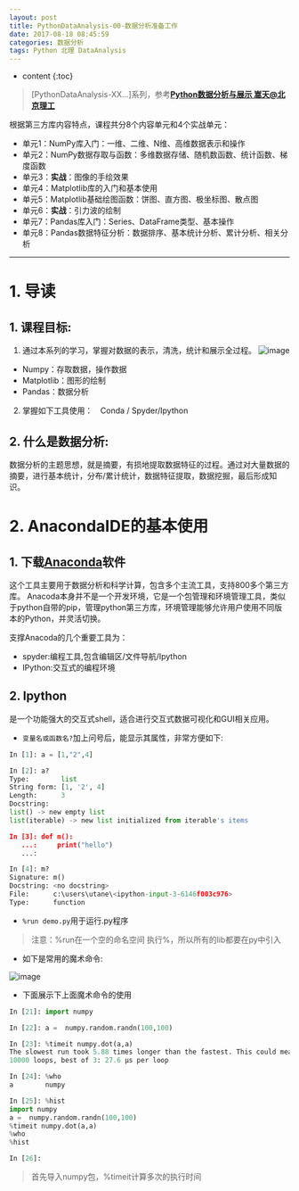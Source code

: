```yaml
---
layout: post
title: PythonDataAnalysis-00-数据分析准备工作
date: 2017-08-18 08:45:59
categories: 数据分析
tags: Python 北理 DataAnalysis
---
```

* content
{:toc}

> [PythonDataAnalysis-XX...]系列，参考[**Python数据分析与展示 嵩天@北京理工**](http://www.icourse163.org/course/BIT-1001870002)

根据第三方库内容特点，课程共分8个内容单元和4个实战单元：
 - 单元1：NumPy库入门：一维、二维、N维、高维数据表示和操作
 - 单元2：NumPy数据存取与函数：多维数据存储、随机数函数、统计函数、梯度函数
 - 单元3：**实战**：图像的手绘效果
 - 单元4：Matplotlib库的入门和基本使用
 - 单元5：Matplotlib基础绘图函数：饼图、直方图、极坐标图、散点图
 - 单元6：**实战**：引力波的绘制
 - 单元7：Pandas库入门：Series、DataFrame类型、基本操作
 - 单元8：Pandas数据特征分析：数据排序、基本统计分析、累计分析、相关分析

---



# 1. 导读

## 1. 课程目标:
1. 通过本系列的学习，掌握对数据的表示，清洗，统计和展示全过程。
![image](https://user-images.githubusercontent.com/18595935/29481941-c3e391be-84c2-11e7-85b0-ec45766c96f4.png)
 - Numpy：存取数据，操作数据
 - Matplotlib：图形的绘制
 - Pandas：数据分析

2. 掌握如下工具使用：　Conda / Spyder/Ipython

## 2. 什么是数据分析:
数据分析的主题思想，就是摘要，有损地提取数据特征的过程。通过对大量数据的摘要，进行基本统计，分布/累计统计，数据特征提取，数据挖掘，最后形成知识。


# 2. AnacondaIDE的基本使用
## 1. 下载[Anaconda](https://www.continuum.io/downloads)软件
这个工具主要用于数据分析和科学计算，包含多个主流工具，支持800多个第三方库。
Anacoda本身并不是一个开发环境，它是一个包管理和环境管理工具，类似于python自带的pip，管理python第三方库，环境管理能够允许用户使用不同版本的Python，并灵活切换。

支撑Anacoda的几个重要工具为：
- spyder:编程工具,包含编辑区/文件导航/Ipython
- IPython:交互式的编程环境

## 2. Ipython
是一个功能强大的交互式shell，适合进行交互式数据可视化和GUI相关应用。

- `变量名或函数名?`加上问号后，能显示其属性，非常方便如下:

```python
In [1]: a = [1,"2",4]

In [2]: a?
Type:        list
String form: [1, '2', 4]
Length:      3
Docstring:  
list() -> new empty list
list(iterable) -> new list initialized from iterable's items

In [3]: def m():
   ...:     print("hello")
   ...:     

In [4]: m?
Signature: m()
Docstring: <no docstring>
File:      c:\users\utane\<ipython-input-3-6146f003c976>
Type:      function
```

- `%run demo.py`用于运行.py程序
> 注意：%run在一个空的命名空间 执行%，所以所有的lib都要在py中引入

- 如下是常用的魔术命令:

![image](https://user-images.githubusercontent.com/18595935/29481930-9c0538f0-84c2-11e7-8294-252677b064ea.png)

- 下面展示下上面魔术命令的使用

```python
In [21]: import numpy

In [22]: a =  numpy.random.randn(100,100)

In [23]: %timeit numpy.dot(a,a)
The slowest run took 5.88 times longer than the fastest. This could mean that an intermediate result is being cached.
10000 loops, best of 3: 27.6 µs per loop

In [24]: %who
a        numpy   

In [25]: %hist
import numpy
a =  numpy.random.randn(100,100)
%timeit numpy.dot(a,a)
%who
%hist

In [26]:
```
> 首先导入numpy包，%timeit计算多次的执行时间
